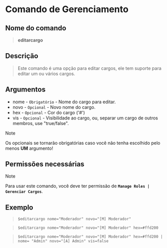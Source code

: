 # Comando de Gerenciamento

## Nome do comando
> **editarcargo**

## Descrição
> Este comando é uma opção para editar cargos, ele tem suporte para editar um ou vários cargos.

## Argumentos
- nome - `Obrigatório` - Nome do cargo para editar.
- novo - `Opcional` - Novo nome do cargo.
- hex - `Opcional` - Cor do cargo ('#')
- vis - `Opcional` - Visibilidade ao cargo, ou, separar um cargo de outros membros, use "true/false".

> [!NOTE]
> Os opcionais se tornarão obrigatórias caso você não tenha escolhido pelo menos **UM** argumento!

## Permissões necessárias
> [!NOTE]
> Para usar este comando, você deve ter permissão de **`Manage Roles | Gerenciar Cargos`**.

## Exemplo
> `$editarcargo nome="Moderador" novo="[M] Moderador"`

> `$editarcargo nome="Moderador" novo="[M] Moderador" hex=#ffd200`

> `$editarcargo nome="Moderador" novo="[M] Moderador" hex=#ffd200 | nome= "Admin" novo="[A] Admin" vis=false`
